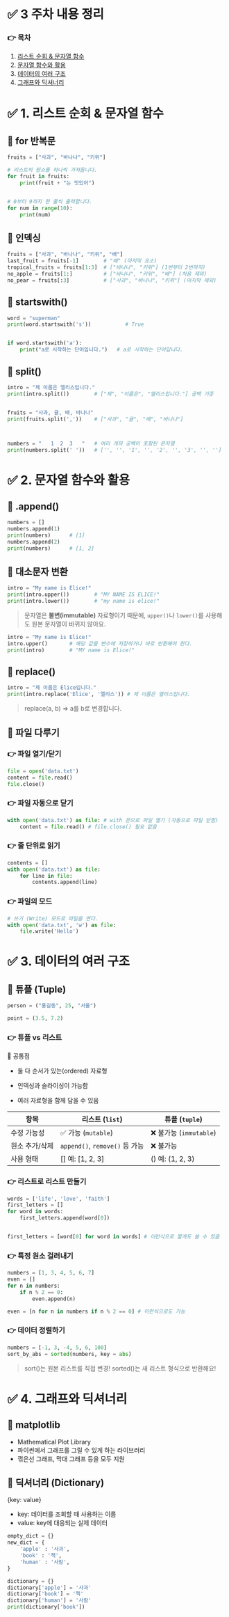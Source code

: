 # ✅ 3 주차 내용 정리

### 👉 목차
1. [리스트 순회 & 문자열 함수](#1-리스트-순회--문자열-함수)
2. [문자열 함수와 활용](#2-문자열-함수와-활용)
3. [데이터의 여러 구조](#3-데이터의-여러-구조)
4. [그래프와 딕셔너리](#4-그래프와-딕셔너리)



# ✅ 1. 리스트 순회 & 문자열 함수
## 📌 for 반복문
```python
fruits = ["사과", "바나나", "키위"]

# 리스트의 원소를 하나씩 가져옵니다.
for fruit in fruits:
    print(fruit + "는 맛있어")


# 0부터 9까지 한 줄씩 출력합니다.
for num in range(10):
    print(num)
```


## 📌 인덱싱
```python
fruits = ["사과", "바나나", "키위", "배"]
last_fruit = fruits[-1]        # "배" (마지막 요소)
tropical_fruits = fruits[1:3]  # ["바나나", "키위"] (1번부터 2번까지)
no_apple = fruits[1:]          # ["바나나", "키위", "배"] (처음 제외)
no_pear = fruits[:3]           # ["사과", "바나나", "키위"] (마지막 제외)
```

## 📌 startswith()
```python
word = "superman"
print(word.startswith('s'))           # True


if word.startswith('a'):
    print("a로 시작하는 단어입니다.")   # a로 시작하는 단어입니다.
```

## 📌 split()
```python
intro = "제 이름은 엘리스입니다."
print(intro.split())        # ["제", "이름은", "엘리스입니다."] 공백 기준


fruits = "사과, 귤, 배, 바나나"
print(fruits.split(','))    # ["사과", "귤", "배", "바나나"]



numbers = "   1  2  3   "   # 여러 개의 공백이 포함된 문자열
print(numbers.split(' '))   # ['', '', '1', '', '2', '', '3', '', ''] 
```


# ✅ 2. 문자열 함수와 활용
## 📌 .append()
```python
numbers = []
numbers.append(1)
print(numbers)      # [1]          
numbers.append(2)
print(numbers)      # [1, 2]
```

## 📌 대소문자 변환
```python
intro = "My name is Elice!"
print(intro.upper())        # "MY NAME IS ELICE!"
print(intro.lower())        # "my name is elice!"
```

> 문자열은 **불변(immutable)** 자료형이기 때문에, `upper()`나 `lower()`를 사용해도 원본 문자열이 바뀌지 않아요.

```python
intro = "My name is Elice!"
intro.upper()       # 해당 값을 변수에 저장하거나 바로 반환해야 한다.
print(intro)        # "MY name is Elice!"
```


## 📌 replace()
```python
intro = "제 이름은 Elice입니다."
print(intro.replace('Elice', '엘리스')) # 제 이름은 엘리스입니다.
```

> replace(a, b) => a를 b로 변경합니다.


## 📌 파일 다루기
### 👉 파일 열기/닫기
```python
file = open('data.txt')
content = file.read()
file.close()
```

### 👉 파일 자동으로 닫기
```python
with open('data.txt') as file: # with 문으로 파일 열기 (자동으로 파일 닫힘)
    content = file.read() # file.close() 필요 없음
```

### 👉 줄 단위로 읽기
```python
contents = []
with open('data.txt') as file:
    for line in file:
        contents.append(line)
```

### 👉 파일의 모드
```python
# 쓰기 (Write) 모드로 파일을 연다.
with open('data.txt', 'w') as file:
    file.write('Hello')
```


# ✅ 3. 데이터의 여러 구조
## 📌 튜플 (Tuple)
```python
person = ("홍길동", 25, "서울")

point = (3.5, 7.2)
```

### 👉 튜플 vs 리스트
🔗 공통점

- 둘 다 순서가 있는(ordered) 자료형

- 인덱싱과 슬라이싱이 가능함

- 여러 자료형을 함께 담을 수 있음

| 항목         | 리스트 (`list`)            | 튜플 (`tuple`)               |
|--------------|-----------------------------|-------------------------------|
| 수정 가능성  | ✅ 가능 (`mutable`)         | ❌ 불가능 (`immutable`)       |
| 원소 추가/삭제 | `append()`, `remove()` 등 가능 | ❌ 불가능                      |
| 사용 형태    | [] 예: [1, 2, 3]          | () 예: (1, 2, 3)             |


### 👉 리스트로 리스트 만들기
```python
words = ['life', 'love', 'faith']
first_letters = []
for word in words:
    first_letters.append(word[0])


first_letters = [word[0] for word in words] # 이런식으로 짧게도 쓸 수 있음
```

### 👉 특정 원소 걸러내기
```python
numbers = [1, 3, 4, 5, 6, 7]
even = []
for n in numbers:
    if n % 2 == 0:
        even.append(n)

even = [n for n in numbers if n % 2 == 0] # 이런식으로도 가능
```

### 👉 데이터 정렬하기
```python
numbers = [-1, 3, -4, 5, 6, 100]
sort_by_abs = sorted(numbers, key = abs)
```

> sort()는 원본 리스트를 직접 변경! sorted()는 새 리스트 형식으로 반환해요!


# ✅ 4. 그래프와 딕셔너리
## 📌 matplotlib
- Mathematical Plot Library
- 파이썬에서 그래프를 그릴 수 있게 하는 라이브러리
- 꺾은선 그래프, 막대 그래프 등을 모두 지원


## 📌 딕셔너리 (Dictionary)
{key: value}

- key: 데이터를 조회할 때 사용하는 이름
- value: key에 대응되는 실제 데이터


```python
empty_dict = {}
new_dict = {
    'apple' : '사과',
    'book' : '책',
    'human' : '사람',
}

dictionary = {}
dictionary['apple'] = '사과'
dictionary['book'] = '책'
dictionary['human'] = '사람'
print(dictionary['book'])
```

